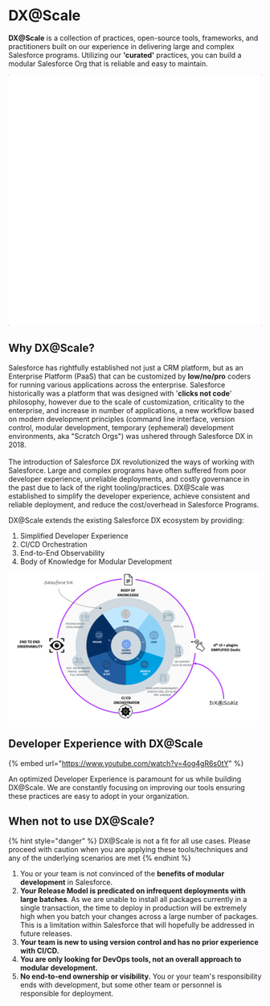 # DX@Scale

**DX@Scale** is a collection of practices, open-source tools, frameworks, and practitioners built on our experience in delivering large and complex Salesforce programs. Utilizing our **'curated'** practices, you can build a modular Salesforce Org that is reliable and easy to maintain.

![](.gitbook/assets/animatedblocks.gif)

## Why DX@Scale?

Salesforce has rightfully established not just a CRM platform, but as an Enterprise Platform (PaaS) that can be customized by **low/no/pro** coders for running various applications across the enterprise. Salesforce historically was a platform that was designed with '**clicks not code**' philosophy, however due to the scale of customization, criticality to the enterprise, and increase in number of applications, a new workflow based on modern development principles (command line interface, version control, modular development, temporary (ephemeral) development environments, aka "Scratch Orgs") was ushered through Salesforce DX in 2018.\
\
The introduction of Salesforce DX revolutionized the ways of working with Salesforce. Large and complex programs have often suffered from poor developer experience, unreliable deployments, and costly governance in the past due to lack of the right tooling/practices. DX@Scale was established to simplify the developer experience, achieve consistent and reliable deployment, and reduce the cost/overhead in Salesforce Programs.

DX@Scale extends the existing Salesforce DX ecosystem by providing:

1. Simplified Developer Experience
2. CI/CD Orchestration
3. End-to-End Observability
4. Body of Knowledge for Modular Development

![DX@Scale](.gitbook/assets/dxatscale.png)

## Developer Experience with DX@Scale

{% embed url="https://www.youtube.com/watch?v=4og4gR6s0tY" %}

An optimized Developer Experience is paramount for us while building DX@Scale. We are constantly focusing on improving our tools ensuring these practices are easy to adopt in your organization.

## When not to use DX@Scale?

{% hint style="danger" %}
DX@Scale is not a fit for all use cases. Please proceed with caution when you are applying these tools/techniques and any of the underlying scenarios are met
{% endhint %}

1. You or your team is not convinced of the **benefits of modular development** in Salesforce.
2. **Your Release Model is predicated on infrequent deployments with large batches**. As we are unable to install all packages currently in a single transaction, the time to deploy in production will be extremely high when you batch your changes across a large number of packages.  This is a limitation within Salesforce that will hopefully be addressed in future releases.
3. **Your team is new to using version control and has no prior experience with CI/CD.**
4. **You are only looking for DevOps tools, not an overall approach to modular development.**
5. **No end-to-end ownership or visibility.** You or your team's responsibility ends with development, but some other team or personnel is responsible for deployment.
